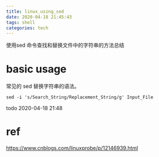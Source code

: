 ```yaml
---
title: linux_using_sed
date: 2020-04-18 21:45:43
tags: shell
categories: tech
---
```


使用sed 命令查找和替换文件中的字符串的方法总结

<!--more-->

# basic usage

常见的 sed 替换字符串的语法。

    sed -i 's/Search_String/Replacement_String/g' Input_File

todo 2020-04-18 21:48
# ref

https://www.cnblogs.com/linuxprobe/p/12146939.html